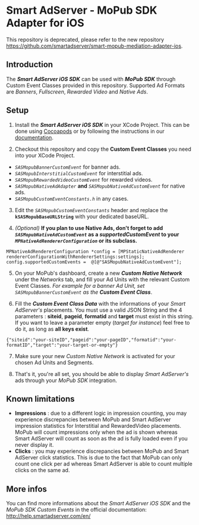 Smart AdServer - MoPub SDK Adapter for iOS
==============================================

This repository is deprecated, please refer to the new repository https://github.com/smartadserver/smart-mopub-mediation-adapter-ios.

Introduction
------------
The **_Smart AdServer iOS SDK_** can be used with **_MoPub SDK_** through Custom Event Classes provided in this repository.
Supported Ad Formats are _Banners_, _Fullscreen_, _Rewarded Video_ and _Native Ads_.

Setup
-----

1) Install the **_Smart AdServer iOS SDK_** in your XCode Project. This can be done using [Cocoapods](https://cocoapods.org/pods/SmartAdServer-DisplaySDK) or by following the instructions in our [documentation](http://help.smartadserver.com/iOS/V6.6/#IntegrationGuides/Installation.htm%3FTocPath%3DGetting%20started%7C_____1).


2) Checkout this repository and copy the **Custom Event Classes** you need into your XCode Project.
  * _`SASMopubBannerCustomEvent`_ for banner ads.
  * _`SASMopubInterstitialCustomEvent`_ for interstitial ads.
  * _`SASMopubRewardedVideoCustomEvent`_ for rewarded videos.
  * _`SASMopubNativeAdAdapter`_ **and** _`SASMopubNativeAdCustomEvent`_ for native ads.
  * _`SASMopubCustomEventConstants.h`_ in any cases.


3) Edit the _`SASMopubCustomEventConstants`_ header and replace the **`kSASMopubBaseURLString`** with your dedicated baseURL.


4) _(Optional)_ **If you plan to use Native Ads, don't forget to add _`SASMopubNativeAdCustomEvent`_ as a _supportedCustomEvent_ to your _`MPNativeAdRendererConfiguration`_ or its subclass.**
  ```
  MPNativeAdRendererConfiguration *config = [MPStaticNativeAdRenderer rendererConfigurationWithRendererSettings:settings];
  config.supportedCustomEvents =  @[@"SASMopubNativeAdCustomEvent"];
  ```


5) On your MoPub's dashboard, create a new ***Custom Native Network*** under the _Networks_ tab, and fill your Ad Units with the relevant Custom Event Classes. _For example for a banner Ad Unit, set `SASMopubBannerCustomEvent` as the **Custom Event Class**_.


6) Fill the _**Custom Event Class Data**_ with the informations of your _Smart AdServer's_ placements. You must use a valid JSON String and the 4 parameters : **siteid**, **pageid**, **formatid** and **target** must exist in this string. If you want to leave a parameter empty (_target for instance_) feel free to do it, as long as **all keys exist**.
  ```
  {"siteid":"your-siteID","pageid":"your-pageID","formatid":"your-formatID","target":"your-target-or-empty"}
  ```


7) Make sure your new _Custom Native Network_ is activated for your chosen Ad Units and Segments.


8) That's it, you're all set, you should be able to display _Smart AdServer's_ ads through your _MoPub SDK_ integration.


Known limitations
----------
- **Impressions** : due to a different logic in impression counting, you may experience discrepancies between MoPub and Smart AdServer impression statistics for Interstitial and RewardedVideo placements. MoPub will count impressions only when the ad is shown whereas Smart AdServer will count as soon as the ad is fully loaded even if you never display it. 
- **Clicks** : you may experience discrepancies between MoPub and Smart AdServer click statistics. This is due to the fact that MoPub can only count one click per ad whereas Smart AdServer is able to count multiple clicks on the same ad. 

More infos
----------
You can find more informations about the _Smart AdServer iOS SDK_ and the _MoPub SDK Custom Events_ in the official documentation: http://help.smartadserver.com/en/
